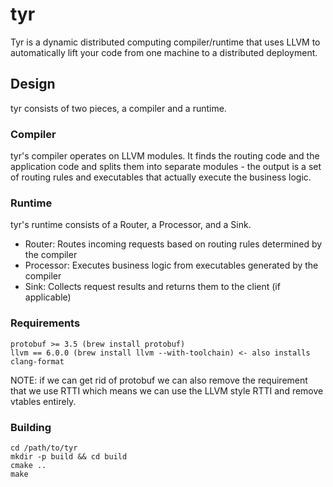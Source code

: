 # tyr

Tyr is a dynamic distributed computing compiler/runtime that uses LLVM to automatically lift
your code from one machine to a distributed deployment.

## Design

tyr consists of two pieces, a compiler and a runtime.

### Compiler
tyr's compiler operates on LLVM modules. It finds the routing code and the application code
and splits them into separate modules - the output is a set of routing rules and executables that
actually execute the business logic.

### Runtime
tyr's runtime consists of a Router, a Processor, and a Sink.
- Router: Routes incoming requests based on routing rules determined by the compiler
- Processor: Executes business logic from executables generated by the compiler
- Sink: Collects request results and returns them to the client (if applicable)

### Requirements
```
protobuf >= 3.5 (brew install protobuf)
llvm == 6.0.0 (brew install llvm --with-toolchain) <- also installs clang-format
```
NOTE: if we can get rid of protobuf we can also remove the requirement that we use
RTTI which means we can use the LLVM style RTTI and remove vtables entirely.

### Building
```
cd /path/to/tyr
mkdir -p build && cd build
cmake ..
make
```